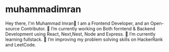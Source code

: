 # muhammadimran
Hey there, I'm Muhammad Imran👋
I am a Frontend Developer, and an Open-source Contributor.
🔭 I’m currently working on Both forntend & Backend Development using React, Next,Nest, Node and Express.
🌱 I’m currently learning fullstack.
👯 I’m improving my problem solving skills on HackerRank and LeetCode.
